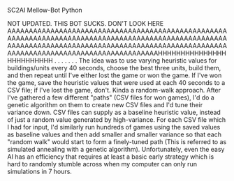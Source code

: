 SC2AI Mellow-Bot Python

NOT UPDATED. THIS BOT SUCKS. DON'T LOOK HERE AAAAAAAAAAAAAAAAAAAAAAAAAAAAAAAAAAAAAAAAAAAAAAAAAAAAAAAAAAAAAAAAAAAAAAAAAAAAAAAAAAAAAAAAAAAAAAAAAAAAAAAAAAAAAAAAAAAAAAAAAAAAAAAAAAAAAAAAAAAAAAAAAAAAAAAAAAAAAAAAAAAAAAAAAAAAAAAAAAAAAAAAAAAAHHHHHHHHHHHHHHHHHHHHHHHHH
.
.
.
.
.
.
.
The idea was to use varying heuristic values for buildings/units every 40 seconds, 
choose the best three units, build them, and then repeat until I've either lost 
the game or won the game. If I've won the game, save the heuristic values that 
were used at each 40 seconds to a CSV file; if I've lost the game, don't. Kinda a 
random-walk approach. After I've gathered a few different "paths" (CSV files for 
won games), I'd do a genetic algorithm on them to create new CSV files and I'd 
tune their variance down. CSV files can supply as a baseline heuristic value, 
instead of just a random value generated by high-variance. For each CSV file which 
I had for input, I'd similarly run hundreds of games using the saved values as 
baseline values and then add smaller and smaller variance so that each "random walk"
would start to form a finely-tuned path (This is referred to as simulated annealing 
with a genetic algorithm). 
Unfortunately, even the easy AI has an efficiency that requires at least a basic 
early strategy which is hard to randomly stumble across when my computer can only run
simulations in 7 hours.
